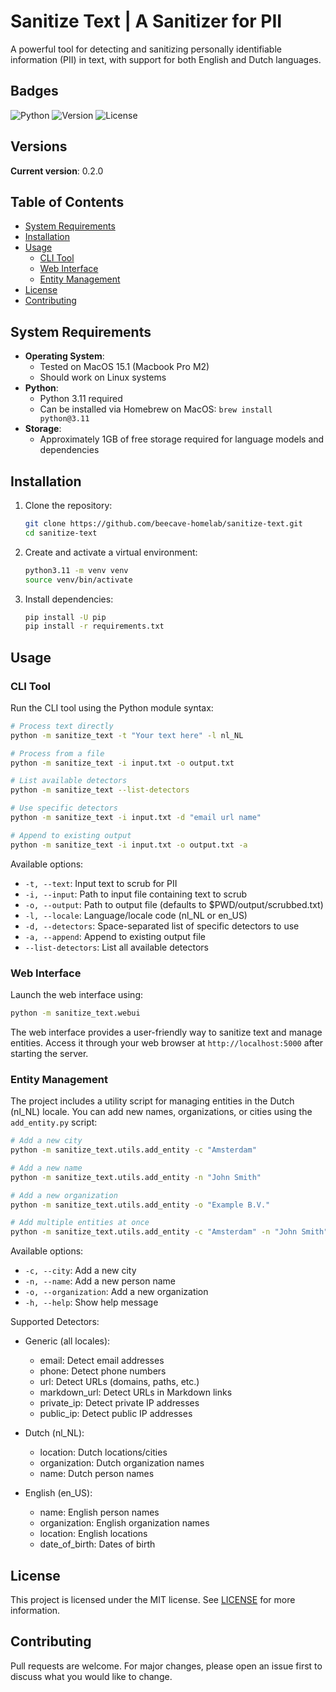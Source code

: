 # Sanitize Text | A Sanitizer for PII

A powerful tool for detecting and sanitizing personally identifiable information (PII) in text, with support for both English and Dutch languages.

## Badges

![Python](https://img.shields.io/badge/Python-3.11-green)
![Version](https://img.shields.io/badge/version-0.2.0-blue)
![License](https://img.shields.io/badge/license-MIT-yellow)

## Versions

**Current version**: 0.2.0

## Table of Contents

- [System Requirements](#system-requirements)
- [Installation](#installation)
- [Usage](#usage)
  - [CLI Tool](#cli-tool)
  - [Web Interface](#web-interface)
  - [Entity Management](#entity-management)
- [License](#license)
- [Contributing](#contributing)

## System Requirements

- **Operating System**:
  - Tested on MacOS 15.1 (Macbook Pro M2)
  - Should work on Linux systems
- **Python**:
  - Python 3.11 required
  - Can be installed via Homebrew on MacOS: `brew install python@3.11`
- **Storage**:
  - Approximately 1GB of free storage required for language models and dependencies

## Installation

1. Clone the repository:

   ```bash
   git clone https://github.com/beecave-homelab/sanitize-text.git
   cd sanitize-text
   ```

2. Create and activate a virtual environment:

   ```bash
   python3.11 -m venv venv
   source venv/bin/activate
   ```

3. Install dependencies:

   ```bash
   pip install -U pip
   pip install -r requirements.txt
   ```

## Usage

### CLI Tool

Run the CLI tool using the Python module syntax:

```bash
# Process text directly
python -m sanitize_text -t "Your text here" -l nl_NL

# Process from a file
python -m sanitize_text -i input.txt -o output.txt

# List available detectors
python -m sanitize_text --list-detectors

# Use specific detectors
python -m sanitize_text -i input.txt -d "email url name"

# Append to existing output
python -m sanitize_text -i input.txt -o output.txt -a
```

Available options:

- `-t, --text`: Input text to scrub for PII
- `-i, --input`: Path to input file containing text to scrub
- `-o, --output`: Path to output file (defaults to $PWD/output/scrubbed.txt)
- `-l, --locale`: Language/locale code (nl_NL or en_US)
- `-d, --detectors`: Space-separated list of specific detectors to use
- `-a, --append`: Append to existing output file
- `--list-detectors`: List all available detectors

### Web Interface

Launch the web interface using:

```bash
python -m sanitize_text.webui
```

The web interface provides a user-friendly way to sanitize text and manage entities. Access it through your web browser at `http://localhost:5000` after starting the server.

### Entity Management

The project includes a utility script for managing entities in the Dutch (nl_NL) locale. You can add new names, organizations, or cities using the `add_entity.py` script:

```bash
# Add a new city
python -m sanitize_text.utils.add_entity -c "Amsterdam"

# Add a new name
python -m sanitize_text.utils.add_entity -n "John Smith"

# Add a new organization
python -m sanitize_text.utils.add_entity -o "Example B.V."

# Add multiple entities at once
python -m sanitize_text.utils.add_entity -c "Amsterdam" -n "John Smith" -o "Example B.V."
```

Available options:

- `-c, --city`: Add a new city
- `-n, --name`: Add a new person name
- `-o, --organization`: Add a new organization
- `-h, --help`: Show help message

Supported Detectors:

- Generic (all locales):
  - email: Detect email addresses
  - phone: Detect phone numbers
  - url: Detect URLs (domains, paths, etc.)
  - markdown_url: Detect URLs in Markdown links
  - private_ip: Detect private IP addresses
  - public_ip: Detect public IP addresses

- Dutch (nl_NL):
  - location: Dutch locations/cities
  - organization: Dutch organization names
  - name: Dutch person names

- English (en_US):
  - name: English person names
  - organization: English organization names
  - location: English locations
  - date_of_birth: Dates of birth

## License

This project is licensed under the MIT license. See [LICENSE](LICENSE) for more information.

## Contributing

Pull requests are welcome. For major changes, please open an issue first to discuss what you would like to change.
